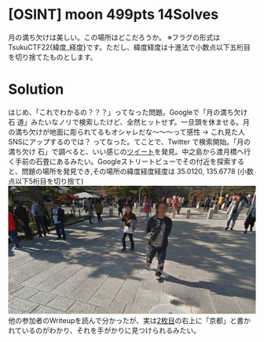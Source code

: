 # [OSINT] moon 499pts 14Solves
月の満ち欠けは美しい。この場所はどこだろうか。 ※フラグの形式はTsukuCTF22{緯度_経度}です。ただし、緯度経度は十進法で小数点以下五桁目を切り捨てたものとします。

# Solution
はじめ、「これでわかるの？？？」ってなった問題。Googleで「月の満ち欠け 石 道」みたいなノリで検索したけど、全然ヒットせず。一旦頭を休ませる。月の満ち欠けが地面に彫られてるもオシャレだな〜〜〜って感性 -> これ見た人SNSにアップするのでは？ ってなった。てことで、Twitter で検索開始。「月の満ち欠け 石」で調べると、いい感じの[ツイート](https://twitter.com/tmct69/status/726579357251043328?s=12&t=4GsFB8y2PX_0NkICsobgGw)を発見。中之島から渡月橋ヘ行く手前の石畳にあるみたい。Googleストリートビューでその付近を探索すると、問題の場所を発見でき,その場所の緯度経度経度は 35.0120, 135.6778 (小数点以下5桁目を切り捨て)
![ストリートビュー結果](search_result.png)
他の参加者のWriteupを読んで分かったが、実は[2枚目](moon2.jpg)の右上に「京都」と書かれているのがわかり、それを手がかりに見つけられるみたい。